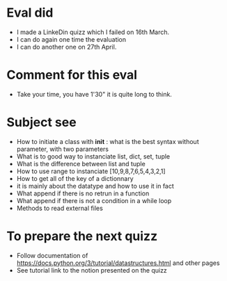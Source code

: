 # Eval did

- I made a LinkeDin quizz which I failed on 16th March.
- I can do again one time the evaluation
- I can do another one on 27th April. 

# Comment for this eval

- Take your time, you have 1'30" it is quite long to think. 

# Subject see

- How to initiate a class with __init__ : what is the best syntax without parameter, with two parameters
- What is to good way to instanciate list, dict, set, tuple 
- What is the difference between list and tuple
- How to use range to instanciate [10,9,8,7,6,5,4,3,2,1] 
- How to get all of the key of a dictionnary
- it is mainly about the datatype and how to use it in fact
- What append if there is no retrun in a function
- What append if there is not a condition in a while loop
- Methods to read external files

# To prepare the next quizz

- Follow documentation of https://docs.python.org/3/tutorial/datastructures.html and other pages
- See tutorial link to the notion presented on the quizz